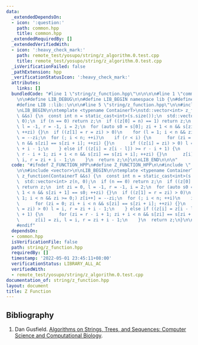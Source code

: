 ```yaml
---
data:
  _extendedDependsOn:
  - icon: ':question:'
    path: common.hpp
    title: common.hpp
  _extendedRequiredBy: []
  _extendedVerifiedWith:
  - icon: ':heavy_check_mark:'
    path: remote_test/yosupo/string/z_algorithm.0.test.cpp
    title: remote_test/yosupo/string/z_algorithm.0.test.cpp
  _isVerificationFailed: false
  _pathExtension: hpp
  _verificationStatusIcon: ':heavy_check_mark:'
  attributes:
    links: []
  bundledCode: "#line 1 \"string/z_function.hpp\"\n\n\n\n#line 1 \"common.hpp\"\n\n\
    \n\n#define LIB_DEBUG\n\n#define LIB_BEGIN namespace lib {\n#define LIB_END }\n\
    #define LIB ::lib::\n\n\n#line 5 \"string/z_function.hpp\"\n\n#include <vector>\n\
    \nLIB_BEGIN\n\ntemplate <typename ContainerT>\nstd::vector<int> z_function(ContainerT\
    \ &&s) {\n  const int n = static_cast<int>(s.size());\n  std::vector<int> z(n,\
    \ 0);\n  if (n == 0) return z;\n  if ((z[0] = n) == 1) return z;\n  int zi = 0,\
    \ l = -1, r = -1, i = 2;\n  for (auto s0 = s[0]; zi + 1 < n && s[zi + 1] == s0;\
    \ ++zi) {}\n  if ((z[1] = r = zi) > 0)\n    for (l = 1; i < n && zi >= 0;) z[i++]\
    \ = --zi;\n  for (; i < n; ++i)\n    if (r < i) {\n      for (zi = 0; zi + i <\
    \ n && s[zi] == s[zi + i]; ++zi) {}\n      if ((z[i] = zi) > 0) l = i, r = zi\
    \ + i - 1;\n    } else if ((z[i] = z[i - l]) >= r - i + 1) {\n      for (zi =\
    \ r - i + 1; zi + i < n && s[zi] == s[zi + i]; ++zi) {}\n      z[i] = zi, l =\
    \ i, r = zi + i - 1;\n    }\n  return z;\n}\n\nLIB_END\n\n\n"
  code: "#ifndef Z_FUNCTION_HPP\n#define Z_FUNCTION_HPP\n\n#include \"../common.hpp\"\
    \n\n#include <vector>\n\nLIB_BEGIN\n\ntemplate <typename ContainerT>\nstd::vector<int>\
    \ z_function(ContainerT &&s) {\n  const int n = static_cast<int>(s.size());\n\
    \  std::vector<int> z(n, 0);\n  if (n == 0) return z;\n  if ((z[0] = n) == 1)\
    \ return z;\n  int zi = 0, l = -1, r = -1, i = 2;\n  for (auto s0 = s[0]; zi +\
    \ 1 < n && s[zi + 1] == s0; ++zi) {}\n  if ((z[1] = r = zi) > 0)\n    for (l =\
    \ 1; i < n && zi >= 0;) z[i++] = --zi;\n  for (; i < n; ++i)\n    if (r < i) {\n\
    \      for (zi = 0; zi + i < n && s[zi] == s[zi + i]; ++zi) {}\n      if ((z[i]\
    \ = zi) > 0) l = i, r = zi + i - 1;\n    } else if ((z[i] = z[i - l]) >= r - i\
    \ + 1) {\n      for (zi = r - i + 1; zi + i < n && s[zi] == s[zi + i]; ++zi) {}\n\
    \      z[i] = zi, l = i, r = zi + i - 1;\n    }\n  return z;\n}\n\nLIB_END\n\n\
    #endif"
  dependsOn:
  - common.hpp
  isVerificationFile: false
  path: string/z_function.hpp
  requiredBy: []
  timestamp: '2022-05-01 23:45:11+08:00'
  verificationStatus: LIBRARY_ALL_AC
  verifiedWith:
  - remote_test/yosupo/string/z_algorithm.0.test.cpp
documentation_of: string/z_function.hpp
layout: document
title: Z Function
---
```


## Bibliography

1. Dan Gusfield. [Algorithms on Strings, Trees, and Sequences: Computer Science and Computational Biology](https://www.amazon.com/Algorithms-Strings-Trees-Sequences-Computational/dp/0521585198).
